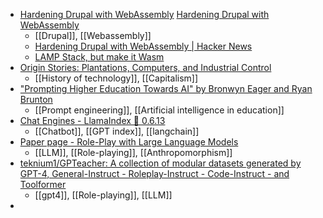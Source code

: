 - [Hardening Drupal with WebAssembly](https://wasmlabs.dev/articles/hardening-drupal-with-webassembly/)
  [Hardening Drupal with WebAssembly](https://wasmlabs.dev/articles/hardening-drupal-with-webassembly/)
	- [[Drupal]], [[Webassembly]]
	- [Hardening Drupal with WebAssembly | Hacker News](https://news.ycombinator.com/item?id=36113542)
	- [LAMP Stack, but make it Wasm](https://wasmlabs.dev/articles/wordpress-nginx-fcgi-mysql/)
- [Origin Stories: Plantations, Computers, and Industrial Control](https://logicmag.io/supa-dupa-skies/origin-stories-plantations-computers-and-industrial-control/)
	- [[History of technology]], [[Capitalism]]
- ["Prompting Higher Education Towards AI" by Bronwyn Eager and Ryan Brunton](https://ro.uow.edu.au/jutlp/vol20/iss5/02/)
	- [[Prompt engineering]], [[Artificial intelligence in education]]
- [Chat Engines - LlamaIndex 🦙 0.6.13](https://gpt-index.readthedocs.io/en/latest/how_to/query/chat_engines.html)
	- [[Chatbot]], [[GPT index]], [[langchain]]
- [Paper page - Role-Play with Large Language Models](https://huggingface.co/papers/2305.16367)
	- [[LLM]], [[Role-playing]], [[Anthropomorphism]]
- [teknium1/GPTeacher: A collection of modular datasets generated by GPT-4, General-Instruct - Roleplay-Instruct - Code-Instruct - and Toolformer](https://github.com/teknium1/GPTeacher)
	- [[gpt4]], [[Role-playing]], [[LLM]]
-